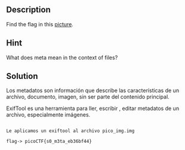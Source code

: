 
## Description

Find the flag in this [picture](https://jupiter.challenges.picoctf.org/static/89b371a46702a31aa9931a2a2b12f8bf/pico_img.png).

## Hint

What does meta mean in the context of files?


## Solution

Los metadatos son información que describe las características de un archivo, documento, imagen, sin ser parte del contenido principal.

ExifTool es una herramienta para ller, escribir , editar metadatos de un archivo, especialmente imágenes.

```

Le aplicamos un exiftool al archivo pico_img.img

flag-> picoCTF{s0_m3ta_eb36bf44}
```


